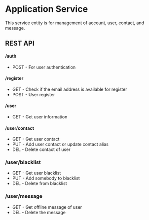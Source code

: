 # Application Service

This service entity is for management of account, user, contact, and message.

## REST API

#### /auth
* POST - For user authentication

#### /register
* GET - Check if the email address is available for register
* POST - User register

#### /user
* GET - Get user information

#### /user/contact
* GET - Get user contact
* PUT - Add user contact or update contact alias
* DEL - Delete contact of user

### /user/blacklist
* GET - Get user blacklist
* PUT - Add somebody to blacklist
* DEL - Delete from blacklist

### /user/message
* GET - Get offline message of user
* DEL - Delete the message